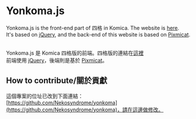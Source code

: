 # Yonkoma.js
Yonkoma.js is the front-end part of 四格 in Komica. The website is [here](http://elsa.komica.org/42/index.htm).<br>
It's based on [jQuery](https://jquery.com/), and the back-end of this website is based on [Pixmicat](https://github.com/pixmicat/pixmicat).<br><br>

Yonkoma.js 是 Komica 四格版的前端。四格版的連結在[這裡](http://elsa.komica.org/42/index.htm)<br>
前端使用 [jQuery](https://jquery.com/)，後端則是基於 [Pixmicat](https://github.com/pixmicat/pixmicat)。<br>


## How to contribute/關於貢獻

這個專案的位址已改到下面連結：[https://github.com/Nekosyndrome/yonkoma](https://github.com/Nekosyndrome/yonkoma)，請在這邊做修改。

